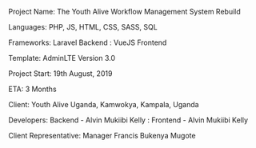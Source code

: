 Project Name: The Youth Alive Workflow Management System Rebuild

Languages: PHP, JS, HTML, CSS, SASS, SQL

Frameworks: Laravel Backend
          : VueJS Frontend
          
Template: AdminLTE Version 3.0

Project Start: 19th August, 2019

ETA: 3 Months

Client: Youth Alive Uganda, Kamwokya, Kampala, Uganda

Developers: Backend - Alvin Mukiibi Kelly
          : Frontend - Alvin Mukiibi Kelly

Client Representative: Manager Francis Bukenya Mugote

